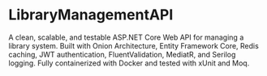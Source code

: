 # LibraryManagementAPI
A clean, scalable, and testable ASP.NET Core Web API for managing a library system. Built with Onion Architecture, Entity Framework Core, Redis caching, JWT authentication, FluentValidation, MediatR, and Serilog logging. Fully containerized with Docker and tested with xUnit and Moq.
